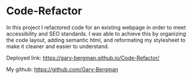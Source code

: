 # Code-Refactor
In this project I refactored code for an existing webpage in order to meet accessibility and SEO standards. I was able to achieve this by organizing the code layout, adding semantic html, and reformating my stylesheet to make it cleaner and easier to understand.

Deployed link: https://gary-bergman.github.io/Code-Refactor/

My github: https://github.com/Gary-Bergman
